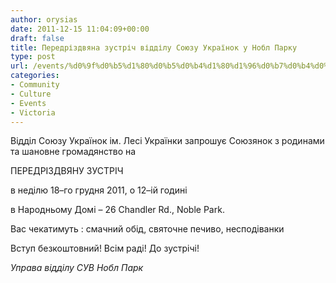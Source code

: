 ```yaml
---
author: orysias
date: 2011-12-15 11:04:09+00:00
draft: false
title: Передріздвяна зустріч відділу Союзу Українок у Нобл Парку
type: post
url: /events/%d0%9f%d0%b5%d1%80%d0%b5%d0%b4%d1%80%d1%96%d0%b7%d0%b4%d0%b2%d1%8f%d0%bd%d0%b0-%d0%b7%d1%83%d1%81%d1%82%d1%80%d1%96%d1%87-%d0%b2%d1%96%d0%b4%d0%b4%d1%96%d0%bb%d1%83-%d0%a1%d0%be%d1%8e%d0%b7%d1%83/
categories:
- Community
- Culture
- Events
- Victoria
---
```


Відділ Союзу Українок ім. Лесі Українки запрошує Союзянок з родинами та шановне громадянство на

ПЕРЕДРІЗДВЯНУ ЗУСТРІЧ

в неділю 18–го грудня 2011, о 12–ій годині

в Народньому Домі – 26 Chandler Rd., Noble Park.

Вас чекатимуть : смачний обід, святочне печиво, несподіванки

Вступ безкоштовний! Всім раді! До зустрічі!

_Управа відділу СУВ Нобл Парк_


